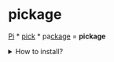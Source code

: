 # pickage
<u>Pi</u> \* <u>pick</u> \* pa<u>ckage</u> = **pickage**

<details>
  <summary>How to install?</summary>
    
     curl -sSL example.com | sudo bash
</details>
